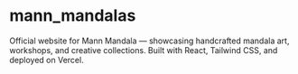 # mann_mandalas
Official website for Mann Mandala  — showcasing handcrafted mandala art, workshops, and creative collections. Built with React, Tailwind CSS, and deployed on Vercel.
